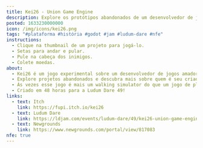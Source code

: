 ```yaml
---
title: Kei26 - Union Game Engine
description: Explore os protótipos abandonados de um desenvolvedor de jogos amador.
posted: 1633230000000
icon: /img/icons/kei26.png
tags: "#plataforma #história #godot #jam #ludum-dare #nfe"
instructions:
  - Clique na thumbnail de um projeto para jogá-lo.
  - Setas para andar e pular.
  - Pule na cabeça dos inimigos.
  - Colete moedas.
about:
  - Kei26 é um jogo experimental sobre um desenvolvedor de jogos amador.
  - Explore projetos abandonados e descubra mais sobre quem é seu criador.
  - Às vezes esse jogo é mais um walking simulator do que um jogo de plataforma, mas a minha intenção com ele era tentar contar uma história de um jeito não-convencional.
  - Criado em 48 horas para a Ludum Dare 49!
links:
  - text: Itch
    link: https://fupi.itch.io/kei26
  - text: Ludum Dare
    link: https://ldjam.com/events/ludum-dare/49/kei26-union-game-engine
  - text: Newgrounds
    link: https://www.newgrounds.com/portal/view/817083
nfe: true
---
```

<itch url="https://itch.io/embed-upload/4813211?color=1c1930"></itch>